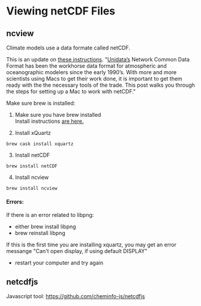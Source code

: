 # Viewing netCDF Files

## ncview

Climate models use a data formate called netCDF. 

This is an update on [these instructions](http://mazamascience.com/WorkingWithData/?p=1474). "[Unidata’s](https://www.unidata.ucar.edu/software/netcdf/) Network Common Data Format has been the workhorse data format for atmospheric and oceanographic modelers since the early 1990’s. With more and more scientists using Macs to get their work done, it is important to get them ready with the the necessary tools of the trade.  This post walks you through the steps for setting up a Mac to work with netCDF."

Make sure brew is installed:

1) Make sure you have brew installed  
Install instructions [are here.](https://brew.sh/)

2) Install xQuartz
```
brew cask install xquartz
```
3) Install netCDF
```
brew install netCDF
```
4) Install ncview
```
brew install ncview
```


#### Errors: 
If there is an error related to libpng:
- either brew install libpng 
- brew reinstall libpng

If this is the first time you are installing xquartz, you may get an error messange "Can't open display, if using default DISPLAY"
- restart your computer and try again

## netcdfjs

Javascript tool: https://github.com/cheminfo-js/netcdfjs

